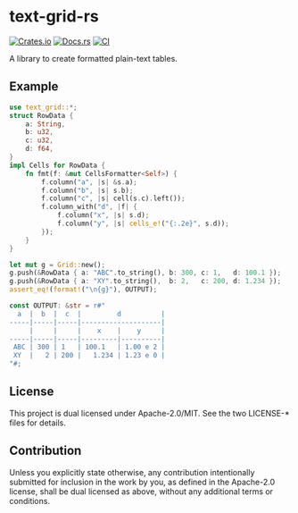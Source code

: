 # text-grid-rs

[![Crates.io](https://img.shields.io/crates/v/text-grid.svg)](https://crates.io/crates/text-grid)
[![Docs.rs](https://docs.rs/text-grid/badge.svg)](https://docs.rs/text-grid)
[![CI](https://github.com/frozenlib/text-grid-rs/actions/workflows/ci.yml/badge.svg)](https://github.com/frozenlib/text-grid-rs/actions/workflows/ci.yml)

A library to create formatted plain-text tables.

## Example

```rust :main.rs
use text_grid::*;
struct RowData {
    a: String,
    b: u32,
    c: u32,
    d: f64,
}
impl Cells for RowData {
    fn fmt(f: &mut CellsFormatter<Self>) {
        f.column("a", |s| &s.a);
        f.column("b", |s| s.b);
        f.column("c", |s| cell(s.c).left());
        f.column_with("d", |f| {
            f.column("x", |s| s.d);
            f.column("y", |s| cells_e!("{:.2e}", s.d));
        });
    }
}

let mut g = Grid::new();
g.push(&RowData { a: "ABC".to_string(), b: 300, c: 1,   d: 100.1 });
g.push(&RowData { a: "XY".to_string(),  b: 2,   c: 200, d: 1.234 });
assert_eq!(format!("\n{g}"), OUTPUT);

const OUTPUT: &str = r#"
  a  |  b  |  c  |         d          |
-----|-----|-----|--------------------|
     |     |     |    x    |    y     |
-----|-----|-----|---------|----------|
 ABC | 300 | 1   | 100.1   | 1.00 e 2 |
 XY  |   2 | 200 |   1.234 | 1.23 e 0 |
"#;
```

## License

This project is dual licensed under Apache-2.0/MIT. See the two LICENSE-\* files for details.

## Contribution

Unless you explicitly state otherwise, any contribution intentionally submitted for inclusion in the work by you, as defined in the Apache-2.0 license, shall be dual licensed as above, without any additional terms or conditions.
